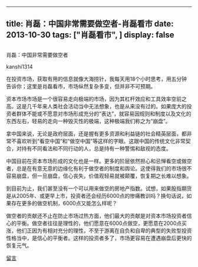 
---
title:  肖磊：中国非常需要做空者-肖磊看市
date: 2013-10-30
tags: ["肖磊看市", ]
display: false
---


## 



肖磊：中国非常需要做空者




kanshi1314




在投资市场，获取有用的信息就像大海捞针，我每天用18个小时思考，用五分钟告诉你；这里是肖磊看市，市场纵然复杂多变，但并非不可预期。


资本市场市场是一个很容易走向极端的市场，因为其杠杆效应和工具效率空前之高。这是几千年来人类社会活动当中无法想象，也是从来没有过的。如果庞大的投资者群体不能或不愿意对市场形成充分的“表达”，就容易因规则和制度以及文化的东西左右，轻易的走向一种毁灭性的极端，这种极端我们称之为“崩盘”。

拿中国来说，无论是政府层面，还是握有更多资源和利益链的社会精英层面，都非常不喜欢听到“看空中国”和“做空中国”等这样的字眼。这跟中国的传统文化非常契合，对持有不同看法和不同行动的人，总是持有一种警惕和敌视的态度。

中国目前在资本市场形成的文化也是一样。更多的阶层依然担心和忌惮看空或做空者，总是在有意无意的边缘化有利于做空者的制度和舆论。这使得我们的市场很不容易崩盘，但一旦崩盘，信心丧失，价值观轻易就被颠覆，恢复期之长难以想象。

到目前为止，我们甚至没有一个可以用来做空的房地产指数。试想，如果股指期货是从2005年、或更早上市，投资者还会经历6000点的惨痛教训吗？换句话说，如果存在更多的做空机制，6000点又能怎么样呢？

做空者的贡献还不止在防止市场过热方面，他们最大的贡献是对资本市场投资者信心的平衡。做空者往往是理性的，他们愿意在6000点做空，更愿意在2000点买涨，他们正因为有相对充分的理性，不至于游离在自负和自卑的典型的失败型投资性格当中，是信心的平衡者。这样的投资者多了，市场更容易在遭遇崩盘后更快的恢复元气。









[留言](javascript:;)


